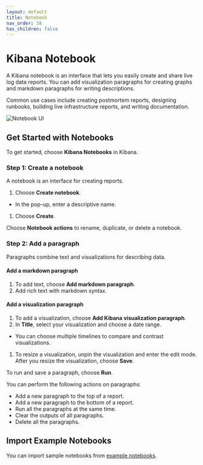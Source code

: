 ```yaml
---
layout: default
title: Notebook
nav_order: 38
has_children: false
---
```


# Kibana Notebook

A Kibana notebook is an interface that lets you easily create and share live log data reports.
You can add visualization paragraphs for creating graphs and markdown paragraphs for writing descriptions.

Common use cases include creating postmortem reports, designing runbooks, building live infrastructure reports, and writing documentation.

![Notebook UI](../images/kibana-notebooks.gif)

## Get Started with Notebooks

To get started, choose **Kibana Notebooks** in Kibana.

### Step 1: Create a notebook

A notebook is an interface for creating reports.

1. Choose **Create notebook**.
- In the pop-up, enter a descriptive name.
1. Choose **Create**.

Choose **Notebook actions** to rename, duplicate, or delete a notebook.

### Step 2: Add a paragraph

Paragraphs combine text and visualizations for describing data.

#### Add a markdown paragraph

1. To add text, choose **Add markdown paragraph**.
1. Add rich text with markdown syntax.

#### Add a visualization paragraph

1. To add a visualization, choose **Add Kibana visualization paragraph**.
1. In **Title**, select your visualization and choose a date range.
- You can choose multiple timelines to compare and contrast visualizations.
1. To resize a visualization, unpin the visualization and enter the edit mode. After you resize the visualization, choose **Save**.

To run and save a paragraph, choose **Run**.

You can perform the following actions on paragraphs:

- Add a new paragraph to the top of a report.
- Add a new paragraph to the bottom of a report.
- Run all the paragraphs at the same time.
- Clear the outputs of all paragraphs.
- Delete all the paragraphs.

## Import Example Notebooks

You can import sample notebooks from [example notebooks](https://github.com/opendistro-for-elasticsearch/kibana-notebooks/tree/dev/example_notebooks).

